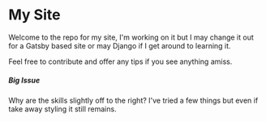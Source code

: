 # My Site

Welcome to the repo for my site, I'm working on it but I may change it out for a Gatsby based site or may Django if I get around to learning it.

Feel free to contribute and offer any tips if you see anything amiss.

##### Big Issue

Why are the skills slightly off to the right? I've tried a few things but even if take away styling it still remains.
